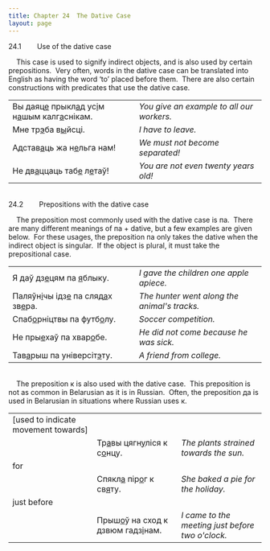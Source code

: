 ```yaml
---
title: Chapter 24  The Dative Case   
layout: page
---
```



  
24.1        Use of the dative case  
  
    This case is used to signify indirect objects, and is also used by
certain prepositions.  Very often, words in the dative case can be
translated into English as having the word ‘to’ placed before them. 
There are also certain constructions with predicates that use the dative
case.  
  

<table>
<colgroup>
<col style="width: 50%" />
<col style="width: 50%" />
</colgroup>
<tbody>
<tr class="odd">
<td>Вы даяц<span style="text-decoration: underline;">е</span> прыкл<span style="text-decoration: underline;">а</span>д ус<span style="text-decoration: underline;">і</span>м н<span style="text-decoration: underline;">а</span>шым калг<span style="text-decoration: underline;">а</span>снікам.<br />
</td>
<td><span style="font-style: italic;">You give an example to all our workers.</span><br />
</td>
</tr>
<tr class="even">
<td>Мне тр<span style="text-decoration: underline;">э</span>ба в<span style="text-decoration: underline;">ы</span>йсці.<br />
</td>
<td><span style="font-style: italic;">I have to leave.</span><br />
</td>
</tr>
<tr class="odd">
<td>Адстав<span style="text-decoration: underline;">а</span>ць жа н<span style="text-decoration: underline;">е</span>льга нам!<br />
</td>
<td><span style="font-style: italic;">We must not become separated!</span><br />
</td>
</tr>
<tr class="even">
<td>Не дв<span style="text-decoration: underline;">а</span>ццаць таб<span style="text-decoration: underline;">е</span> л<span style="text-decoration: underline;">е</span>таў!<br />
</td>
<td><span style="font-style: italic;">You are not even twenty years old!</span><br />
</td>
</tr>
</tbody>
</table>

  
     
24.2        Prepositions with the dative case  
  
    The preposition most commonly used with the dative case is па. 
There are many different meanings of па + dative, but a few examples are
given below.  For these usages, the preposition па only takes the dative
when the indirect object is singular.  If the object is plural, it must
take the prepositional case.  
  

<table>
<colgroup>
<col style="width: 50%" />
<col style="width: 50%" />
</colgroup>
<tbody>
<tr class="odd">
<td>Я даў дз<span style="text-decoration: underline;">е</span>цям па <span style="text-decoration: underline;">я</span>блыку.<br />
</td>
<td><span style="font-style: italic;">I gave the children one apple apiece.</span><br />
</td>
</tr>
<tr class="even">
<td>Паляўн<span style="text-decoration: underline;">і</span>чы ідз<span style="text-decoration: underline;">е</span> па сляд<span style="text-decoration: underline;">а</span>х зв<span style="text-decoration: underline;">е</span>ра.<br />
</td>
<td><span style="font-style: italic;">The hunter went along the animal's tracks.</span><br />
</td>
</tr>
<tr class="odd">
<td>Спаб<span style="text-decoration: underline;">о</span>рніцтвы па футб<span style="text-decoration: underline;">о</span>лу.<br />
</td>
<td><span style="font-style: italic;">Soccer competition.</span><br />
</td>
</tr>
<tr class="even">
<td>Не пры<span style="text-decoration: underline;">е</span>хаў па хвар<span style="text-decoration: underline;">о</span>бе.<br />
</td>
<td><span style="font-style: italic;">He did not come because he was sick.</span><br />
</td>
</tr>
<tr class="odd">
<td>Тав<span style="text-decoration: underline;">а</span>рыш па універсіт<span style="text-decoration: underline;">э</span>ту.<br />
</td>
<td><span style="font-style: italic;">A friend from college.</span><br />
</td>
</tr>
</tbody>
</table>

  
   
    The preposition к is also used with the dative case.  This
preposition is not as common in Belarusian as it is in Russian.  Often,
the preposition да is used in Belarusian in situations where Russian
uses к.  
  

<table>
<colgroup>
<col style="width: 33%" />
<col style="width: 33%" />
<col style="width: 33%" />
</colgroup>
<tbody>
<tr class="odd">
<td>[used to indicate<br />
movement towards]<br />
</td>
<td><br />
</td>
<td><br />
</td>
</tr>
<tr class="even">
<td><br />
</td>
<td>Тр<span style="text-decoration: underline;">а</span>вы цягн<span style="text-decoration: underline;">у</span>ліся к с<span style="text-decoration: underline;">о</span>нцу.<br />
</td>
<td><span style="font-style: italic;">The plants strained towards the sun.</span><br />
</td>
</tr>
<tr class="odd">
<td>for<br />
</td>
<td><br />
</td>
<td><br />
</td>
</tr>
<tr class="even">
<td><br />
</td>
<td>Спякл<span style="text-decoration: underline;">а</span> пір<span style="text-decoration: underline;">о</span>г к св<span style="text-decoration: underline;">я</span>ту.<br />
</td>
<td><span style="font-style: italic;">She baked a pie for the holiday.</span><br />
</td>
</tr>
<tr class="odd">
<td>just before<br />
</td>
<td><br />
</td>
<td><br />
</td>
</tr>
<tr class="even">
<td><br />
</td>
<td>Прыш<span style="text-decoration: underline;">о</span>ў на сход к дзвюм гадз<span style="text-decoration: underline;">і</span>нам.<br />
</td>
<td><span style="font-style: italic;">I came to the meeting just before two o'clock.</span><br />
</td>
</tr>
</tbody>
</table>

  

